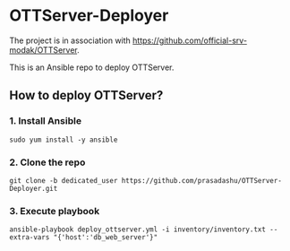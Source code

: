 # OTTServer-Deployer
The project is in association with https://github.com/official-srv-modak/OTTServer.

This is an Ansible repo to deploy OTTServer.

## How to deploy OTTServer?

### 1. Install Ansible
```shell
sudo yum install -y ansible
```

### 2. Clone the repo
```shell
git clone -b dedicated_user https://github.com/prasadashu/OTTServer-Deployer.git
```

### 3. Execute playbook
```shell
ansible-playbook deploy_ottserver.yml -i inventory/inventory.txt --extra-vars "{'host':'db_web_server'}"
```